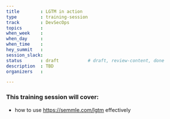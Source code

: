 ```yaml
---
title        : LGTM in action
type         : training-session
track        : DevSecOps
topics       : 
when_week    : 
when_day     : 
when_time    : 
hey_summit   : 
session_slack:
status       : draft           # draft, review-content, done
description  : TBD
organizers   : 

---
```


### This training session will cover:

- how to use https://semmle.com/lgtm effectively
